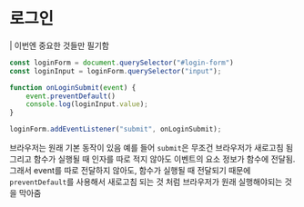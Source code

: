 # 로그인
| 이번엔 중요한 것들만 필기함
```javascript
const loginForm = document.querySelector("#login-form")
const loginInput = loginForm.querySelector("input");

function onLoginSubmit(event) {
    event.preventDefault()
    console.log(loginInput.value);
}

loginForm.addEventListener("submit", onLoginSubmit);
```
브라우저는 원래 기본 동작이 있음 예를 들어 `submit`은 무조건 브라우저가 새로고침 됨<br>
그리고 함수가 실행될 때 인자를 따로 적지 않아도 이벤트의 요소 정보가 함수에 전달됨. <br>
그래서 event를 따로 전달하지 않아도, 함수가 실행될 때 전달되기 때문에 `preventDefault`를 사용해서 새로고침 되는 것 처럼 브라우저가 원래 실행해야되는 것을 막아줌

